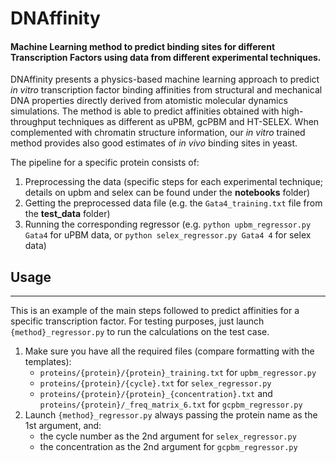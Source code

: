 # DNAffinity

#### Machine Learning method to predict binding sites for different Transcription Factors using data from different experimental techniques.

DNAffinity presents a physics-based machine learning approach to predict *in vitro* 
transcription factor binding affinities from structural and mechanical DNA properties 
directly derived from atomistic molecular dynamics simulations. The method is able to 
predict affinities obtained with high-throughput techniques as different as uPBM, gcPBM 
and HT-SELEX. When complemented with chromatin structure information, our *in vitro* 
trained method provides also good estimates of *in vivo* binding sites in yeast.


The pipeline for a specific protein consists of:

1. Preprocessing the data (specific steps for each experimental technique; details on upbm and selex can be found under the **notebooks** folder)
2. Getting the preprocessed data file (e.g. the `Gata4_training.txt` file from the **test_data** folder) 
3. Running the corresponding regressor (e.g. `python upbm_regressor.py Gata4` for uPBM data, or `python selex_regressor.py Gata4 4` for selex data)

## Usage

---------------

This is an example of the main steps followed to predict affinities for a specific 
transcription factor. For testing purposes, just launch `{method}_regressor.py` to
run the calculations on the test case.

1. Make sure you have all the required files (compare formatting with the templates): 
   + `proteins/{protein}/{protein}_training.txt` for `upbm_regressor.py`
   + `proteins/{protein}/{cycle}.txt` for `selex_regressor.py`
   + `proteins/{protein}/{protein}_{concentration}.txt` and `proteins/{protein}/_freq_matrix_6.txt` for `gcpbm_regressor.py`
2. Launch `{method}_regressor.py` always passing the protein name as the 1st argument, and:
   + the cycle number as the 2nd argument for `selex_regressor.py`
   + the concentration as the 2nd argument for `gcpbm_regressor.py`

